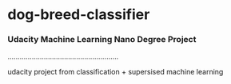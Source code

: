# dog-breed-classifier
### Udacity Machine Learning Nano Degree Project 
.......................................................

udacity project from classification + supersised machine learning
